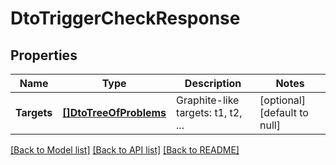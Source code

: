 # DtoTriggerCheckResponse

## Properties
Name | Type | Description | Notes
------------ | ------------- | ------------- | -------------
**Targets** | [**[]DtoTreeOfProblems**](dto.TreeOfProblems.md) | Graphite-like targets: t1, t2, ... | [optional] [default to null]

[[Back to Model list]](../README.md#documentation-for-models) [[Back to API list]](../README.md#documentation-for-api-endpoints) [[Back to README]](../README.md)

